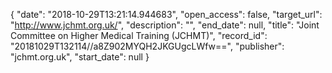 {
  "date": "2018-10-29T13:21:14.944683", 
  "open_access": false, 
  "target_url": "http://www.jchmt.org.uk/", 
  "description": "", 
  "end_date": null, 
  "title": "Joint Committee on Higher Medical Training (JCHMT)", 
  "record_id": "20181029T132114//a8Z902MYQH2JKGUgcLWfw==", 
  "publisher": "jchmt.org.uk", 
  "start_date": null
}

